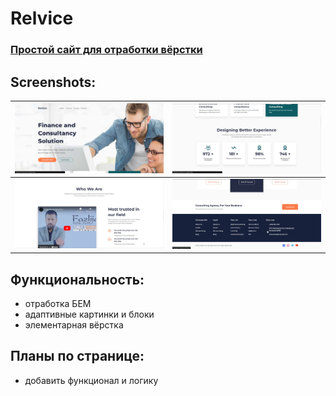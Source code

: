 # Relvice

### [Простой сайт для отработки вёрстки](https://gor241.github.io/Relvice/)

## Screenshots:
![Скриншот](img/222.jpg) | ![Скриншот](img/223.jpg)
--- | ---
![Скриншот](img/224.jpg) | ![Скриншот](img/225.jpg)

## Функциональность:
- отработка БЕМ
- адаптивные картинки и блоки
- элементарная вёрстка

## Планы по странице:
- добавить функционал и логику
